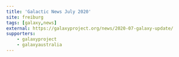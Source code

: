 ```yaml
---
title: 'Galactic News July 2020'
site: freiburg
tags: [galaxy,news]
external: https://galaxyproject.org/news/2020-07-galaxy-update/
supporters:
    - galaxyproject
    - galaxyaustralia
---
```

